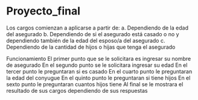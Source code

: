 # Proyecto_final
Los cargos comienzan a aplicarse a partir de:
a. Dependiendo de la edad del asegurado 
b. Dependiendo de si el asegurado está casado o no y dependiendo también de la edad del esposo/a del asegurado 
c. Dependiendo de la cantidad de hijos o hijas que tenga el asegurado

Funcionamiento
El primer punto que se le solicitara es ingresar su nombre de asegurado
En el segundo punto se le solicitara  ingresar su edad 
En el tercer punto le preguntaran si es casado
En el cuarto punto le preguntaran la edad del conyugue
En el quinto punto le preguntaran si tiene hijos
En el sexto punto le preguntaran cuantos hijos tiene
Al final se le mostrara el resultado de sus cargos dependiendo de sus respuestas

